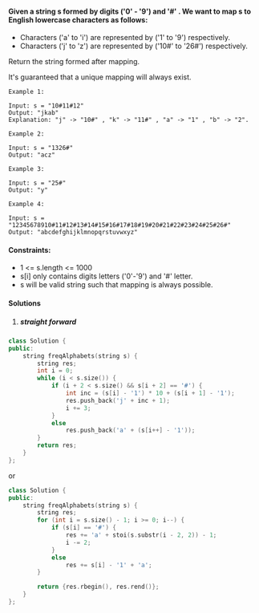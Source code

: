 #### Given a string s formed by digits ('0' - '9') and '#' . We want to map s to English lowercase characters as follows:

-    Characters ('a' to 'i') are represented by ('1' to '9') respectively.
-    Characters ('j' to 'z') are represented by ('10#' to '26#') respectively. 

Return the string formed after mapping.

It's guaranteed that a unique mapping will always exist.

 

```
Example 1:

Input: s = "10#11#12"
Output: "jkab"
Explanation: "j" -> "10#" , "k" -> "11#" , "a" -> "1" , "b" -> "2".

Example 2:

Input: s = "1326#"
Output: "acz"

Example 3:

Input: s = "25#"
Output: "y"

Example 4:

Input: s = "12345678910#11#12#13#14#15#16#17#18#19#20#21#22#23#24#25#26#"
Output: "abcdefghijklmnopqrstuvwxyz"
```

 

#### Constraints:

-    1 <= s.length <= 1000
-    s[i] only contains digits letters ('0'-'9') and '#' letter.
-    s will be valid string such that mapping is always possible.

#### Solutions

1. ##### straight forward

```cpp
class Solution {
public:
    string freqAlphabets(string s) {
        string res;
        int i = 0;
        while (i < s.size()) {
            if (i + 2 < s.size() && s[i + 2] == '#') {
                int inc = (s[i] - '1') * 10 + (s[i + 1] - '1');
                res.push_back('j' + inc + 1);
                i += 3;
            }
            else
                res.push_back('a' + (s[i++] - '1'));
        }
        return res;
    }
};
```

or

```cpp
class Solution {
public:
    string freqAlphabets(string s) {
        string res;
        for (int i = s.size() - 1; i >= 0; i--) {
            if (s[i] == '#') {
                res += 'a' + stoi(s.substr(i - 2, 2)) - 1;
                i -= 2;
            }
            else
                res += s[i] - '1' + 'a';
        }

        return {res.rbegin(), res.rend()};
    }
};
```